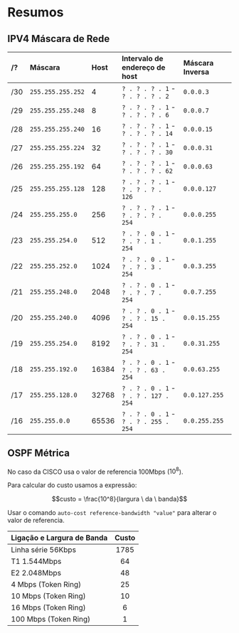 # Resumos

## IPV4 Máscara de Rede

| /?    | Máscara            |  Host    | Intervalo de endereço de host         | Máscara Inversa |
| :---  | :---               | :---     |  :---                                 |  :---           |
| /30   | `255.255.255.252`  | 4        | `? . ? . ? . 1` - `? . ? . ? . 2`     | `0.0.0.3`         |
| /29   | `255.255.255.248`  | 8        | `? . ? . ? . 1` - `? . ? . ? . 6`     | `0.0.0.7`         |
| /28   | `255.255.255.240`  | 16       | `? . ? . ? . 1` - `? . ? . ? . 14`    | `0.0.0.15`        |
| /27   | `255.255.255.224`  | 32       | `? . ? . ? . 1` - `? . ? . ? . 30`    | `0.0.0.31`        |
| /26   | `255.255.255.192`  | 64       | `? . ? . ? . 1` - `? . ? . ? . 62`    | `0.0.0.63`        |
| /25   | `255.255.255.128`  | 128      | `? . ? . ? . 1` - `? . ? . ? . 126`   | `0.0.0.127`       |
| /24   | `255.255.255.0`    | 256      | `? . ? . ? . 1` - `? . ? . ? . 254`   | `0.0.0.255`       |
| /23   | `255.255.254.0`    | 512      | `? . ? . 0 . 1` - `? . ? . 1 . 254`   | `0.0.1.255`       |
| /22   | `255.255.252.0`    | 1024     | `? . ? . 0 . 1` - `? . ? . 3 . 254`   | `0.0.3.255`       |
| /21   | `255.255.248.0`    | 2048     | `? . ? . 0 . 1` - `? . ? . 7 . 254`   | `0.0.7.255`       |
| /20   | `255.255.240.0`    | 4096     | `? . ? . 0 . 1` - `? . ? . 15 . 254`  | `0.0.15.255`      |
| /19   | `255.255.254.0`    | 8192     | `? . ? . 0 . 1` - `? . ? . 31 . 254`  | `0.0.31.255`      |
| /18   | `255.255.192.0`    | 16384    | `? . ? . 0 . 1` - `? . ? . 63 . 254`  | `0.0.63.255`      |
| /17   | `255.255.128.0`    | 32768    | `? . ? . 0 . 1` - `? . ? . 127 . 254` | `0.0.127.255`     |
| /16   | `255.255.0.0`      | 65536    | `? . ? . 0 . 1` - `? . ? . 255 . 254` | `0.0.255.255`     |

## OSPF Métrica

No caso da CISCO usa o valor de referencia 100Mbps ($10^8$).

Para calcular do custo usamos a expressão:

$$custo = \frac{10^8}{largura \ da \ banda}$$

Usar o comando `auto-cost reference-bandwidth "value"` para alterar o valor de referencia.

| Ligação e Largura de Banda | Custo |
| :--- | :---: |
| Linha série 56Kbps    | 1785 |
| T1 1.544Mbps          |   64 |
| E2 2.048Mbps          |   48 |
| 4 Mbps (Token Ring)   |   25 |
| 10 Mbps (Token Ring)  |   10 |
| 16 Mbps (Token Ring)  |    6 |
| 100 Mbps (Token Ring) |    1 |

